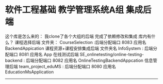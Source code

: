 ﻿# 软件工程基础 教学管理系统A组 集成后端

这个库是怎么来的：
我clone了各个大组的后端 完成了依赖修改和集成
库内有什么？
课程选择后端 文件夹： CourseSelection :后端分配端口 8083 应用名 BackendAppication
课程资源+课程安排集成后端 文件夹名 InfoSystem : 后端分配端口 8081 应用名 App 
在线测试后端 SE_onlinetesting/online-testing-backend : 后端分配端口 8082 应用名 OnlineTestingBackendAppcation
信息管理后端 team_project_eduMS : 后端分配端口 8080 应用名 EducationMsApplication

---

